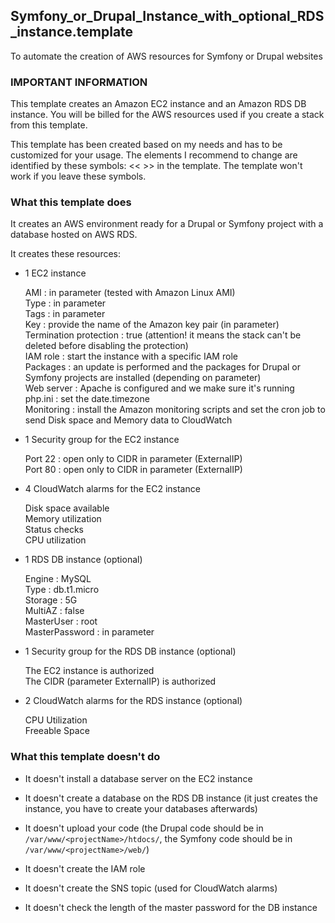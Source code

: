 ## Symfony_or_Drupal_Instance_with_optional_RDS_instance.template

To automate the creation of AWS resources for Symfony or Drupal websites

### IMPORTANT INFORMATION

This template creates an Amazon EC2 instance and an Amazon RDS DB instance. You will be billed for the AWS resources used if you create a stack from this template.

This template has been created based on my needs and has to be customized for your usage. 
The elements I recommend to change are identified by these symbols: << >> in the template.
The template won't work if you leave these symbols.  

### What this template does

It creates an AWS environment ready for a Drupal or Symfony project with a database hosted on AWS RDS.  

It creates these resources: 

- 1 EC2 instance

   AMI : in parameter (tested with Amazon Linux AMI)  
   Type : in parameter  
   Tags : in parameter  
   Key : provide the name of the Amazon key pair (in parameter)  
   Termination protection : true (attention! it means the stack can't be deleted before disabling the protection)  
   IAM role : start the instance with a specific IAM role  
   Packages : an update is performed and the packages for Drupal or Symfony projects are installed (depending on parameter)   
   Web server : Apache is configured and we make sure it's running  
   php.ini : set the date.timezone  
   Monitoring : install the Amazon monitoring scripts and set the cron job to send Disk space and Memory data to CloudWatch

- 1 Security group for the EC2 instance

   Port 22 : open only to CIDR in parameter (ExternalIP)  
   Port 80 : open only to CIDR in parameter (ExternalIP)

- 4 CloudWatch alarms for the EC2 instance

	Disk space available  
	Memory utilization  
	Status checks  
	CPU utilization

- 1 RDS DB instance (optional)

   Engine : MySQL  
   Type : db.t1.micro  
   Storage : 5G  
   MultiAZ : false  
   MasterUser : root  
   MasterPassword : in parameter

- 1 Security group for the RDS DB instance (optional)

   The EC2 instance is authorized  
   The CIDR (parameter ExternalIP) is authorized

- 2 CloudWatch alarms for the RDS instance (optional)

   CPU Utilization  
   Freeable Space


### What this template doesn't do

- It doesn't install a database server on the EC2 instance 

- It doesn't create a database on the RDS DB instance (it just creates the instance, you have to create your databases afterwards)

- It doesn't upload your code (the Drupal code should be in `/var/www/<projectName>/htdocs/`, the Symfony code should be in `/var/www/<projectName>/web/`)

- It doesn't create the IAM role

- It doesn't create the SNS topic (used for CloudWatch alarms)

- It doesn't check the length of the master password for the DB instance

